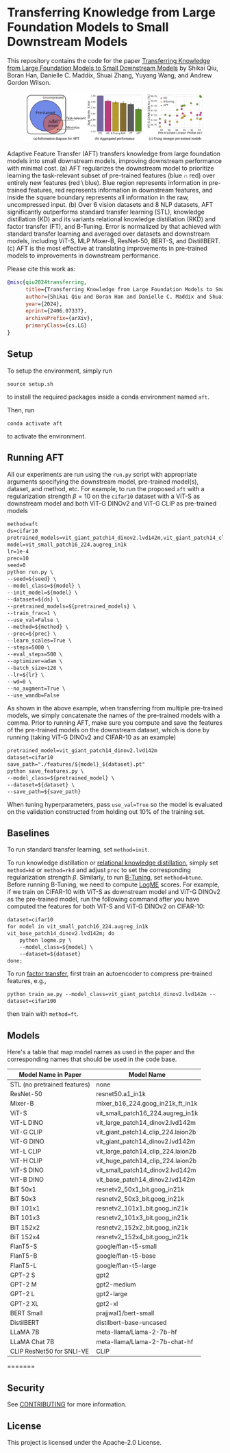 # Transferring Knowledge from Large Foundation Models to Small Downstream Models
This repository contains the code for the paper [Transferring Knowledge from Large Foundation Models to Small Downstream Models](https://arxiv.org/abs/2406.07337) by Shikai Qiu, Boran Han, Danielle C. Maddix, Shuai Zhang, Yuyang Wang, and Andrew Gordon Wilson.

<figure>
  <img src="./assets/top_fig.png" alt="Image">
</figure>

Adaptive Feature Transfer (AFT) transfers knowledge from large foundation models into small downstream models, improving downstream performance with minimal cost. (a) AFT regularizes the downstream model to prioritize learning the task-relevant subset of pre-trained features ($\mathrm{blue} \cap \mathrm{red}$) over entirely new features ($\mathrm{red} \setminus \mathrm{blue}$). Blue region represents information in pre-trained features, red represents information in downstream features, and inside the square boundary represents all information in the raw, uncompressed input. (b) Over 6 vision datasets and 8 NLP datasets, AFT significantly outperforms standard transfer learning (STL), knowledge distillation (KD) and its variants relational knowledge distillation (RKD) and factor transfer (FT), and B-Tuning. Error is normalized by that achieved with standard transfer learning and averaged over datasets and downstream models, including ViT-S, MLP Mixer-B, ResNet-50, BERT-S, and DistillBERT. (c) AFT is the most effective at translating improvements in pre-trained models to improvements in downstream performance.

Please cite this work as:
```bibtex
@misc{qiu2024transferring,
      title={Transferring Knowledge from Large Foundation Models to Small Downstream Models}, 
      author={Shikai Qiu and Boran Han and Danielle C. Maddix and Shuai Zhang and Yuyang Wang and Andrew Gordon Wilson},
      year={2024},
      eprint={2406.07337},
      archivePrefix={arXiv},
      primaryClass={cs.LG}
}
```

## Setup
To setup the environment, simply run
```
source setup.sh
```
to install the required packages inside a conda environment named `aft`.

Then, run
```
conda activate aft
```
to activate the environment.

## Running AFT
All our experiments are run using the `run.py` script with appropriate arguments specifying the downstream model, pre-trained model(s), dataset, and method, etc. For example, to run the proposed `aft` with a regularization strength $\beta=10$ on the `cifar10` dataset with a ViT-S as downstream model and both ViT-G DINOv2 and ViT-G CLIP as pre-trained models

```
method=aft
ds=cifar10
pretrained_models=vit_giant_patch14_dinov2.lvd142m,vit_giant_patch14_clip_224.laion2b
model=vit_small_patch16_224.augreg_in1k
lr=1e-4
prec=10
seed=0
python run.py \
--seed=${seed} \
--model_class=${model} \
--init_model=${model} \
--dataset=${ds} \
--pretrained_models=${pretrained_models} \
--train_frac=1 \
--use_val=False \
--method=${method} \
--prec=${prec} \
--learn_scales=True \
--steps=5000 \
--eval_steps=500 \
--optimizer=adam \
--batch_size=128 \
--lr=${lr} \
--wd=0 \
--no_augment=True \
--use_wandb=False
```

As shown in the above example, when transferring from multiple pre-trained models, we simply concatenate the names of the pre-trained models with a comma. Prior to running AFT, make sure you compute and save the features of the pre-trained models on the downstream dataset, which is done by running (taking ViT-G DINOv2 and CIFAR-10 as an example)
```
pretrained_model=vit_giant_patch14_dinov2.lvd142m
dataset=cifar10
save_path="./features/${model}_${dataset}.pt"
python save_features.py \
--model_class=${pretrained_model} \
--dataset=${dataset} \
--save_path=${save_path}
```

When tuning hyperparameters, pass `use_val=True` so the model is evaluated on the validation constructed from holding out 10% of the training set.

## Baselines
To run standard transfer learning, set `method=init`.

To run knowledge distillation or [relational knowledge distillation](https://arxiv.org/abs/1904.05068), simply set `method=kd` or `method=rkd` and adjust `prec` to set the corresponding regularization strength $\beta$. Similarly, to run [B-Tuning](https://arxiv.org/abs/2110.10545), set `method=btune`. Before running B-Tuning, we need to compute [LogME](https://github.com/thuml/LogME/tree/main) scores. For example, if we train on CIFAR-10 with ViT-S as downstream model and ViT-G DINOv2 as the pre-trained model, run the following command after you have computed the features for both ViT-S and ViT-G DINOv2 on CIFAR-10:
```
dataset=cifar10
for model in vit_small_patch16_224.augreg_in1k vit_base_patch14_dinov2.lvd142m; do
    python logme.py \
    --model_class=${model} \
    --dataset=${dataset}
done;
```

To run [factor transfer](https://arxiv.org/abs/1802.04977), first train an autoencoder to compress pre-trained features, e.g.,
```
python train_ae.py --model_class=vit_giant_patch14_dinov2.lvd142m --dataset=cifar100
```
then train with ``method=ft``.

## Models
Here's a table that map model names as used in the paper and the corresponding names that should be used in the code base.

| Model Name in Paper              | Model Name                       |
|---------------------------------|----------------------------------|
| STL (no pretrained features)                              | none                             |
| ResNet-50                        | resnet50.a1_in1k                 |
| Mixer-B                          | mixer_b16_224.goog_in21k_ft_in1k |
| ViT-S                            | vit_small_patch16_224.augreg_in1k|
| ViT-L DINO                       | vit_large_patch14_dinov2.lvd142m |
| ViT-G CLIP                       | vit_giant_patch14_clip_224.laion2b |
| ViT-G DINO                       | vit_giant_patch14_dinov2.lvd142m |
| ViT-L CLIP                       | vit_large_patch14_clip_224.laion2b |
| ViT-H CLIP                       | vit_huge_patch14_clip_224.laion2b |
| ViT-S DINO                       | vit_small_patch14_dinov2.lvd142m |
| ViT-B DINO                       | vit_base_patch14_dinov2.lvd142m  |
| BiT 50x1                         | resnetv2_50x1_bit.goog_in21k     |
| BiT 50x3                         | resnetv2_50x3_bit.goog_in21k     |
| BiT 101x1                        | resnetv2_101x1_bit.goog_in21k    |
| BiT 101x3                        | resnetv2_101x3_bit.goog_in21k    |
| BiT 152x2                        | resnetv2_152x2_bit.goog_in21k    |
| BiT 152x4                        | resnetv2_152x4_bit.goog_in21k    |
| FlanT5-S                         | google/flan-t5-small             |
| FlanT5-B                         | google/flan-t5-base              |
| FlanT5-L                         | google/flan-t5-large             |
| GPT-2 S                          | gpt2                             |
| GPT-2 M                          | gpt2-medium                      |
| GPT-2 L                          | gpt2-large                       |
| GPT-2 XL                         | gpt2-xl                          |
| BERT Small                       | prajjwal1/bert-small             |
| DistilBERT                       | distilbert-base-uncased          |
| LLaMA 7B                         | meta-llama/Llama-2-7b-hf         |
| LLaMA Chat 7B                    | meta-llama/Llama-2-7b-chat-hf    |
| CLIP ResNet50 for SNLI-VE        | CLIP                             |

=======

## Security

See [CONTRIBUTING](CONTRIBUTING.md#security-issue-notifications) for more information.

## License

This project is licensed under the Apache-2.0 License.
